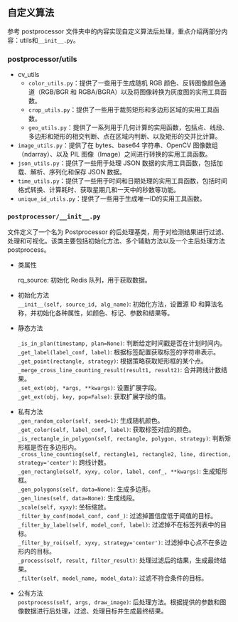 ## 自定义算法
参考 postprocessor 文件夹中的内容实现自定义算法后处理，重点介绍两部分内容：utils和`__init__.py`。

### postprocessor/utils
- cv_utils
    - `color_utils.py`：提供了一些用于生成随机 RGB 颜色、反转图像颜色通道（RGB/BGR 和 RGBA/BGRA）以及将图像转换为灰度图的实用工具函数。
    - `crop_utils.py`：提供了一些用于裁剪矩形和多边形区域的实用工具函数。
    - `geo_utils.py`：提供了一系列用于几何计算的实用函数，包括点、线段、多边形和矩形的相交判断、点在区域内判断、以及矩形的交并比计算。
- `image_utils.py`：提供了在 bytes、base64 字符串、OpenCV 图像数组（ndarray）、以及 PIL 图像（Image）之间进行转换的实用工具函数。
- `json_utils.py`：提供了一些用于处理 JSON 数据的实用工具函数，包括加载、解析、序列化和保存 JSON 数据。
- `time_utils.py`：提供了一些用于时间和日期处理的实用工具函数，包括时间格式转换、计算耗时、获取星期几和一天中的秒数等功能。
- `unique_id_utils.py`：提供了一些用于生成唯一ID的实用工具函数。


### `postprocessor/__init__.py`
文件定义了一个名为 Postprocessor 的后处理基类，用于对检测结果进行过滤、处理和可视化。该类主要包括初始化方法、多个辅助方法以及一个主后处理方法 postprocess。

- 类属性  

    rq_source: 初始化 Redis 队列，用于获取数据。

- 初始化方法  
    `__init__(self, source_id, alg_name)`: 初始化方法，设置源 ID 和算法名称，并初始化各种属性，如颜色、标记、参数和结果等。

- 静态方法  

    `_is_in_plan(timestamp, plan=None)`: 判断给定时间戳是否在计划时间内。  
    `_get_label(label_conf, label)`: 根据标签配置获取标签的字符串表示。  
    `_get_point(rectangle, strategy)`: 根据策略获取矩形框的某个点。  
    `_merge_cross_line_counting_result(result1, result2)`: 合并跨线计数结果。  
    `_set_ext(obj, *args, **kwargs)`: 设置扩展字段。  
    `_get_ext(obj, key, pop=False)`: 获取扩展字段的值。  

- 私有方法  
    `_gen_random_color(self, seed=1)`: 生成随机颜色。  
    `_get_color(self, label_conf, label)`: 获取标签对应的颜色。  
    `_is_rectangle_in_polygon(self, rectangle, polygon, strategy)`: 判断矩形框是否在多边形内。  
    `_cross_line_counting(self, rectangle1, rectangle2, line, direction, strategy='center')`: 跨线计数。  
    `_gen_rectangle(self, xyxy, color, label, conf_, **kwargs)`: 生成矩形框。  
    `_gen_polygons(self, data=None)`: 生成多边形。  
    `_gen_lines(self, data=None)`: 生成线段。  
    `_scale(self, xyxy)`: 坐标缩放。  
    `_filter_by_conf(model_conf, conf_)`: 过滤掉置信度低于阈值的目标。  
    `_filter_by_label(self, model_conf, label)`: 过滤掉不在标签列表中的目标。  
    `_filter_by_roi(self, xyxy, strategy='center')`: 过滤掉中心点不在多边形内的目标。  
    `_process(self, result, filter_result)`: 处理过滤后的结果，生成最终结果。  
    `_filter(self, model_name, model_data)`: 过滤不符合条件的目标。  

- 公有方法  
    `postprocess(self, args, draw_image)`: 后处理方法。根据提供的参数和图像数据进行后处理，过滤、处理目标并生成最终结果。